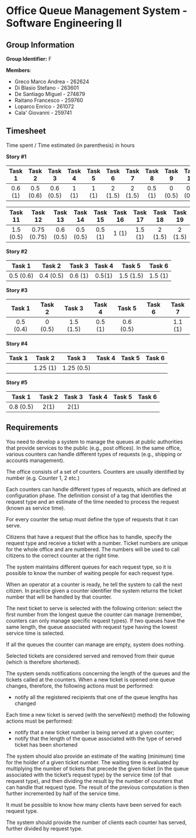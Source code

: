 # Office Queue Management System - Software Engineering II 
## Group Information
**Group Identifier:** F  

**Members**:
* Greco Marco Andrea - 262624
* Di Blasio Stefano - 263601
* De Santiago Miguel - 274879
* Raitano Francesco - 259760
* Loparco Enrico - 261072
* Cala' Giovanni - 259741

## Timesheet
Time spent / Time estimated (in parenthesis) in hours

**Story #1**

| Task 1 | Task 2 | Task 3 | Task 4 | Task 5 | Task 6 | Task 7 | Task 8 | Task 9 | Task 10 |
|:------:|:------:|:------:|:------:|:------:|:------:|:------:|:------:|:------:|:------:|
| 0.6 (1)| 0.5 (0.6)| 0.6 (0.5)  | 1 (1)  | 1 (1)  | 2 (1.5) | 2 (1.5)| 0.5 (1)| 0 (0.5) |0.6 (0.5) ||

| Task 11 | Task 12 | Task 13 | Task 14 | Task 15 | Task 16 | Task 17 | Task 18 | Task 19 |
|:------:|:------:|:------:|:------:|:------:|:------:|:------:|:------:|:------:|
| 1.5 (0.5)| 0.75 (0.75) | 0.6 (0.5)  | 0.5 (0.5)  | 0.5 (1)  | 1 (1) | 1.5 (1) | 2 (1.5) | 2 (1.5) | |

**Story #2**

| Task 1 | Task 2 | Task 3 | Task 4 | Task 5 | Task 6 |
|:------:|:------:|:------:|:------:|:------:|:------:|
| 0.5 (0.6) | 0.4 (0.5) | 0.6 (1) | 0.5(1)  |  1.5 (1.5) |1.5 (1)  | | | | ||

**Story #3**

| Task 1 | Task 2 | Task 3 | Task 4 | Task 5 | Task 6 | Task 7 |
|:------:|:------:|:------:|:------:|:------:|:------:|:------:|
|0.5 (0.4) | 0 (0.5) | 1.5 (1.5) | 0.5 (1)  | 0.6 (0.5) |  | 1.1 (1) | | 

**Story #4**

| Task 1 | Task 2 | Task 3 | Task 4 | Task 5 | Task 6 |
|:------:|:------:|:------:|:------:|:------:|:------:|
| | 1.25 (1) | 1.25 (0.5)  |   |   | | | | | ||

**Story #5**

| Task 1 | Task 2 | Task 3 | Task 4 | Task 5 | Task 6 |
|:------:|:------:|:------:|:------:|:------:|:------:|
| 0.8 (0.5)| 2(1) | 2(1)  |   |   | | | | | ||

## Requirements

You need to develop a system to manage the queues at public authorities that provide services to the public (e.g., post offices). In the same office, various counters can handle different types of requests (e.g., shipping or accounts management).

The office consists of a set of counters. Counters are usually identified by number (e.g. Counter 1, 2 etc.)

Each counters can handle different types of requests, which are defined at configuration phase. The definition consist of a tag that identifies the request type and an estimate of the time needed to process the request (known as service time).

For every counter the setup must define the type of requests that it can serve.

Citizens that have a request that the office has to handle, specify the request type and receive a ticket with a number. Ticket numbers are unique for the whole office and are numbered. The numbers will be used to call citizens to the correct counter at the right time.

The system maintains different queues for each request type, so it is possible to know the number of waiting people for each request type.

When an operator at a counter is ready, he tell the system to call the next citizen. In practice given a counter identifier the system returns the ticket number that will be handled by that counter.

The next ticket to serve is selected with the following criterion: select the first number from the longest queue the counter can manage (remember, counters can only manage specific request types). If two queues have the same length, the queue associated with request type having the lowest service time is selected.

If all the queues the counter can manage are empty, system does nothing.

Selected tickets are considered served and removed from their queue (which is therefore shortened).

The system sends notifications concerning the length of the queues and the tickets called at the counters. When a new ticket is opened one queue changes, therefore, the following actions must be performed:

* notify all the registered recipients that one of the queue lengths has changed

Each time a new ticket is served (with the serveNext() method) the following actions must be performed:

* notify that a new ticket number is being served at a given counter;
* notify that the length of the queue associated with the type of served ticket has been shortened

The system should also provide an estimate of the waiting (minimum) time for the holder of a given ticket number. The waiting time is evaluated by multiplying the number of tickets that precede the given ticket (in the queue associated with the ticket’s request type) by the service time (of that request type), and then dividing the result by the number of counters that can handle that request type. The result of the previous computation is then further incremented by half of the service time.

It must be possible to know how many clients have been served for each request type.

The system should provide the number of clients each counter has served, further divided by request type.
